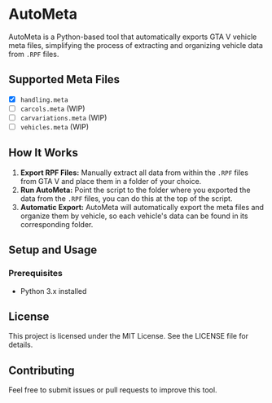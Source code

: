 # AutoMeta

AutoMeta is a Python-based tool that automatically exports GTA V vehicle meta files, simplifying the process of extracting and organizing vehicle data from `.RPF` files.

## Supported Meta Files

- [x] `handling.meta`
- [ ] `carcols.meta` (WIP)
- [ ] `carvariations.meta` (WIP)
- [ ] `vehicles.meta` (WIP)

## How It Works

1. **Export RPF Files:** Manually extract all data from within the `.RPF` files from GTA V and place them in a folder of your choice.
2. **Run AutoMeta:** Point the script to the folder where you exported the data from the `.RPF` files, you can do this at the top of the script.
3. **Automatic Export:** AutoMeta will automatically export the meta files and organize them by vehicle, so each vehicle's data can be found in its corresponding folder.

## Setup and Usage

### Prerequisites
- Python 3.x installed

## License
This project is licensed under the MIT License. See the LICENSE file for details.

## Contributing
Feel free to submit issues or pull requests to improve this tool.


